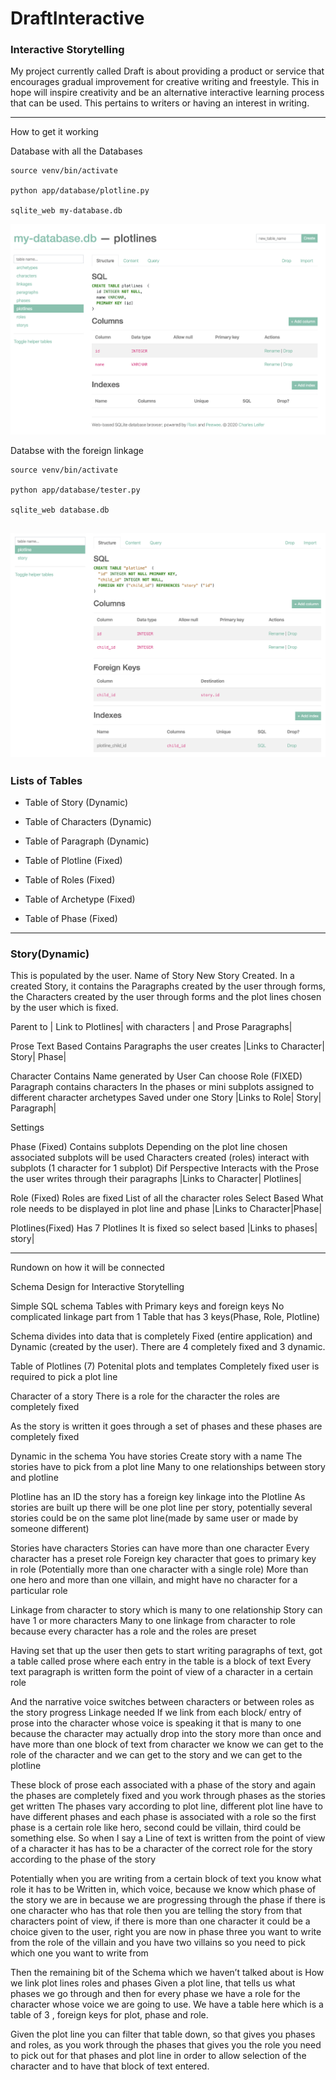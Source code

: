 # DraftInteractive

### Interactive Storytelling

My project currently called Draft is about providing a product or service that encourages gradual improvement for creative writing and freestyle. This in hope will inspire creativity and be an alternative interactive learning process that can be used. This pertains to writers or having an interest in writing.

---

How to get it working

Database with all the Databases 

```
source venv/bin/activate

python app/database/plotline.py

sqlite_web my-database.db 

```
![screen grab](https://github.com/Tat1/DraftInteractive/blob/master/screenshots/Screenshot%202020-04-22%20at%2010.40.45.png)

Databse with the foreign linkage

```
source venv/bin/activate

python app/database/tester.py

sqlite_web database.db

```
![screen grab](https://github.com/Tat1/DraftInteractive/blob/master/screenshots/Screenshot%202020-04-22%20at%2010.40.32.png)
---

### Lists of Tables

* Table of Story (Dynamic)

* Table of Characters (Dynamic)

* Table of Paragraph (Dynamic)

* Table of Plotline (Fixed)

* Table of Roles (Fixed)

* Table of Archetype (Fixed)

* Table of Phase (Fixed)

---

### Story(Dynamic)

This is populated by the user.
Name of  Story
New Story Created.
In a created Story, it contains the Paragraphs created by the user through forms, the Characters created by the user through forms and the plot lines chosen by the user which is fixed.

Parent to 
| Link to Plotlines| with characters | and Prose Paragraphs|

Prose
Text Based
Contains Paragraphs the user creates
|Links to Character| Story| Phase|

Character
Contains Name generated by User
Can choose Role (FIXED)
Paragraph contains characters
In the phases or mini subplots assigned to different character archetypes
Saved under one Story
|Links to Role| Story| Paragraph| 

Settings


Phase (Fixed)
Contains subplots 
Depending on the plot line chosen associated subplots will be used
Characters created (roles) interact with subplots (1 character for 1 subplot) Dif Perspective
Interacts with the Prose the user writes through their paragraphs
|Links to Character| Plotlines|

Role (Fixed)
Roles are fixed 
List of all the character roles 
Select Based 
What role needs to be displayed in plot line and phase
|Links to Character|Phase|

Plotlines(Fixed)
Has 7 Plotlines
It is fixed so select based
|Links to phases| story|

---

Rundown on how it will be connected

Schema Design for Interactive Storytelling

Simple SQL schema 
Tables with Primary keys and foreign keys 
No complicated linkage part from 1 Table that has 3 keys(Phase, Role, Plotline)

Schema divides into data that is completely Fixed (entire application) and Dynamic (created by the user). There are 4 completely fixed and 3 dynamic.

Table of Plotlines (7)
Potenital plots and templates 
Completely fixed user is required to pick a plot line 

Character of a story
There is a role for the character
the roles are completely fixed

As the story is written it goes through a set of phases and these phases are completely fixed

Dynamic in the schema 
You have stories
Create story with a name
The stories have to pick from a plot line 
Many to one relationships between story and plotline

Plotline has an ID the story has a foreign key linkage into the Plotline
As stories are built up there will be one plot line per story, potentially several stories could be on the same plot line(made by same user or made by someone different)

Stories have characters
Stories can have more than one character 
Every character has a preset role
Foreign key character that goes to primary key in role
(Potentially more than one character with a single role)
More than one hero and more than one villain, and might have no character for a particular role

Linkage from character to story which is many to one relationship
Story can have 1 or more characters 
Many to one linkage from character to role because every character has a role and the roles are preset 

Having set that up the user then gets to start writing paragraphs of text, 
got a table called prose where each entry in the table is a block of text
Every text paragraph is written form the point of view of a character  in a certain role

And the narrative voice switches between characters or between roles as the story progress
Linkage needed
If we link from each block/ entry of prose into the character  whose voice is speaking it that is many to one because the character may actually drop into the story more than once and have  more than one block of text 
from character we know we can get to the role of the character and we can get to the story and we can get to the plotline

These block of prose each associated with a phase of the story and again the phases are completely fixed and you work through phases as the stories get written 
The phases vary according to plot line, different plot line have to have different phases and each phase is associated with a role so the first phase is a certain role like hero, second could be villain, third could be something else.
So when I say a Line of text is written from the point of view of a character it has has to be a character of the correct role for the story according to the phase of the story 

Potentially when you are writing from a certain block of text you know what role it has to be 
Written in, which voice, because we know which phase of the story we are in because we are progressing through the phase if there is one character who has that role then you are telling the story from that characters point of view, if there is more than one character it could be a choice given to the user, right you are now in phase three you want  to write from the role of the villain and you have two villains so you need to  pick which one you want to write from 

Then the remaining bit of the Schema which we haven’t talked about is
How we link plot lines roles and phases
Given a plot line, that tells us what phases we go through and then for every phase we have a role for the character whose voice we are going to use.
We have a table here which is a table of 3 , foreign keys for plot, phase and role.

Given the plot line you can filter that table down, so that gives you phases and roles, as you work through the phases  that gives you the role you need to pick out for that phases and plot line in order to allow selection of the character and to have that block of text entered.




